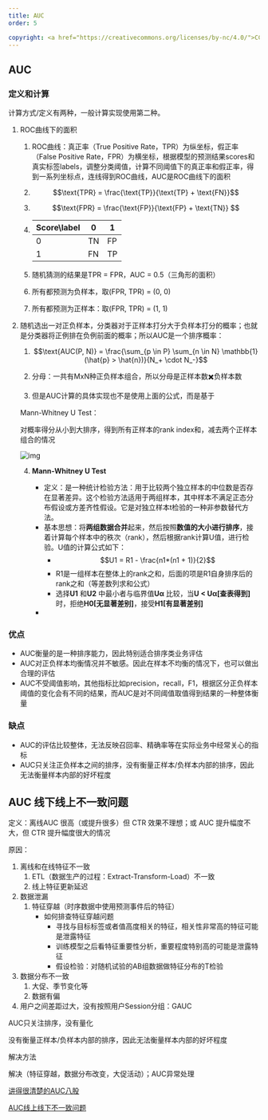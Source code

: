 ```yaml
---
title: AUC
order: 5

copyright: <a href="https://creativecommons.org/licenses/by-nc/4.0/">CC BY-NC 4.0协议</a>
---
```


## **AUC**

### 定义和计算

计算方式/定义有两种，一般计算实现使用第二种。

1. ROC曲线下的面积

   1.  ROC曲线：真正率（True Positive Rate，TPR）为纵坐标，假正率（False Positive Rate，FPR）为横坐标，根据模型的预测结果scores和真实标签labels，调整分类阈值，计算不同阈值下的真正率和假正率，得到一系列坐标点，连线得到ROC曲线，AUC是ROC曲线下的面积

   2.  $$\text{TPR} = \frac{\text{TP}}{\text{TP} + \text{FN}}$$

   3.  $$\text{FPR} = \frac{\text{FP}}{\text{FP} + \text{TN}} $$

   4. | Score\label | 0    | 1    |
      | ----------- | ---- | ---- |
      | 0           | TN   | FP   |
      | 1           | FN   | TP   |

   5.  随机猜测的结果是TPR = FPR，AUC = 0.5（三角形的面积）

   6. 所有都预测为负样本，取(FPR, TPR) = (0, 0)

   7. 所有都预测为正样本：取(FPR, TPR) = (1, 1)

2. 随机选出一对正负样本，分类器对于正样本打分大于负样本打分的概率；也就是分类器将正例排在负例前面的概率；所以AUC是一个排序概率：

   1.  $$\text{AUC(P, N)} = \frac{\sum_{p \in P} \sum_{n \in N} \mathbb{1}(\hat{p} > \hat{n})}{N_+ \cdot N_-}$$

   2.  分母：一共有MxN种正负样本组合，所以分母是正样本数✖️负样本数

   3.  但是AUC计算的具体实现也不是使用上面的公式，而是基于

      Mann-Whitney U Test：

      对概率得分从小到大排序，得到所有正样本的rank index和，减去两个正样本组合的情况

      ![img](https://pq18uqc90b.feishu.cn/space/api/box/stream/download/asynccode/?code=NWU3ZDI0OTY2ZWNjYjQ2ODljN2Q3MTZkNmRkNjFkZThfa1o0TFdsUWFmUU9DZ1I3cHZGZ24xaFZDRlZLT1VSY0tfVG9rZW46WHVXWWJLTndUbzF0MzR4NmloOWNtNDRsbkVmXzE3NDI4OTk1NDc6MTc0MjkwMzE0N19WNA)

   4. **Mann-Whitney U Test** 

      - 定义：是一种统计检验方法：用于比较两个独立样本的中位数是否存在显著差异。这个检验方法适用于两组样本，其中样本不满足正态分布假设或方差齐性假设。它是对独立样本t检验的一种非参数替代方法。
      - 基本思想：将**两组数据合并**起来，然后按照**数值的大小进行排序**，接着计算每个样本中的秩次（rank），然后根据rank计算U值，进行检验。U值的计算公式如下：
        -    $$U1 = R1 - \frac{n1*(n1 + 1)}{2}$$
        - R1是一组样本在整体上的rank之和，后面的项是R1自身排序后的rank之和（等差数列求和公式）
        -    选择**U1** 和**U2** 中最小者与临界值**Uα** 比较，当**U < Uα[查表得到]** 时，拒绝**H0[无显著差别]**，接受**H1[有显著差别]**
      - 

### 优点

- AUC衡量的是一种排序能力，因此特别适合排序类业务评估
- AUC对正负样本均衡情况并不敏感。因此在样本不均衡的情况下，也可以做出合理的评估
- AUC不受阈值影响，其他指标比如precision，recall，F1，根据区分正负样本阈值的变化会有不同的结果，而AUC是对不同阈值取值得到结果的一种整体衡量

### 缺点

- AUC的评估比较整体，无法反映召回率、精确率等在实际业务中经常关心的指标
- AUC只关注正负样本之间的排序，没有衡量正样本/负样本内部的排序，因此无法衡量样本内部的好坏程度

## AUC 线下线上不一致问题

定义：离线AUC 很高（或提升很多）但 CTR 效果不理想；或 AUC 提升幅度不大，但 CTR 提升幅度很大的情况

原因：

1. 离线和在线特征不一致
   1. ETL（数据生产的过程：Extract-Transform-Load）不一致
   2. 线上特征更新延迟
2. 数据泄漏
   1. 特征穿越（时序数据中使用预测事件后的特征）
      - 如何排查特征穿越问题
        -    寻找与目标标签或者值高度相关的特征，相关性非常高的特征可能是泄露特征
        -    训练模型之后看特征重要性分析，重要程度特别高的可能是泄露特征
        -    假设检验：对随机试验的AB组数据做特征分布的T检验
3. 数据分布不一致
   1. 大促、季节变化等
   2. 数据有偏
4. 用户之间差距过大，没有按照用户Session分组：GAUC

AUC只关注排序，没有量化

没有衡量正样本/负样本内部的排序，因此无法衡量样本内部的好坏程度

解决方法

解决（特征穿越，数据分布改变，大促活动）；AUC异常处理 

[讲得很清楚的AUC八股](https://zhuanlan.zhihu.com/p/360765777)

[AUC线上线下不一致问题](https://zhuanlan.zhihu.com/p/42521586/)